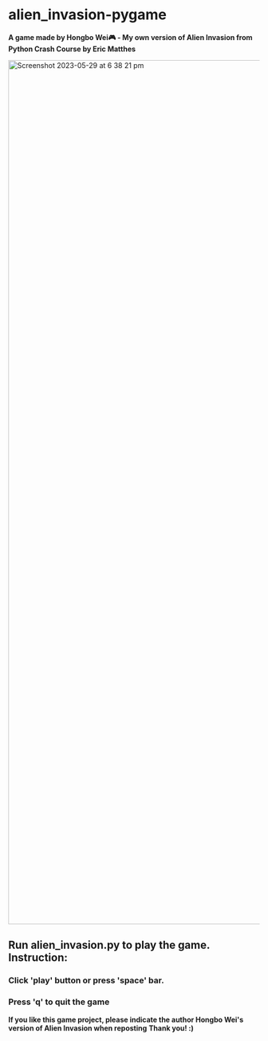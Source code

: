 # alien_invasion-pygame
**A game made by Hongbo Wei🎮 - My own version of Alien Invasion from Python Crash Course by Eric Matthes**

<img width="1728" alt="Screenshot 2023-05-29 at 6 38 21 pm" src="https://github.com/hongbo-wei/alien_invasion-pygame/assets/112866063/10fe20fc-73ed-43a3-ad82-2cc8a3ddc719">

## Run alien_invasion.py to play the game. Instruction:
  ### Click 'play' button or press 'space' bar.
  ### Press 'q' to quit the game
  
**If you like this game project, please indicate the author Hongbo Wei's version of Alien Invasion when reposting**
**Thank you! :)**
